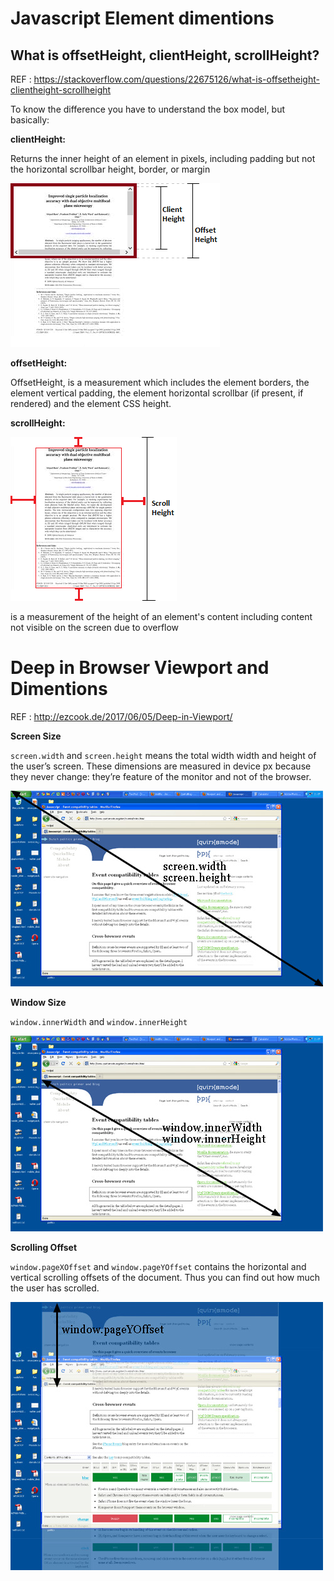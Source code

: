 # Javascript Element dimentions

## What is offsetHeight, clientHeight, scrollHeight?

REF : https://stackoverflow.com/questions/22675126/what-is-offsetheight-clientheight-scrollheight

To know the difference you have to understand the box model, but basically:

**clientHeight:**

Returns the inner height of an element in pixels, including padding but not the horizontal scrollbar height, border, or margin

![image info](../flashcards/client-and-offset-height.png)

**offsetHeight:**

OffsetHeight, is a measurement which includes the element borders, the element vertical padding, the element horizontal scrollbar (if present, if rendered) and the element CSS height.

**scrollHeight:**

![image info](../flashcards/scroll-height.png)

is a measurement of the height of an element's content including content not visible on the screen due to overflow

# Deep in Browser Viewport and Dimentions

REF : http://ezcook.de/2017/06/05/Deep-in-Viewport/

**Screen Size**

`screen.width` and `screen.height` means the total width width and height of the user’s screen. These dimensions are measured in device px because they never change: they’re feature of the monitor and not of the browser.

![image info](../flashcards/screen-width-height.jpg)

**Window Size**

`window.innerWidth` and `window.innerHeight`

![image info](../flashcards/window-innerHeight-width.jpg)

**Scrolling Offset**

`window.pageXOffset` and `window.pageYOffset` contains the horizontal and vertical scrolling offsets of the document. Thus you can find out how much the user has scrolled.

![image info](../flashcards/window-pageYOffset.jpg)
